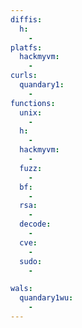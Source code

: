 ```yaml
---
diffis:
  h:
    -
platfs:
  hackmyvm:
    -
curls:
  quandary1:
    -
functions:
  unix:
    -
  h:
    -
  hackmyvm:
    -
  fuzz:
    -
  bf:
    -
  rsa:
    -
  decode:
    -
  cve:
    -
  sudo:
    -

wals:
  quandary1wu:
    -
---
```

